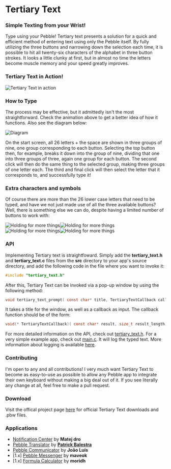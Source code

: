 # Tertiary Text

### Simple Texting from your Wrist!
Type using your Pebble! Tertiary text presents a solution for a quick and efficient method of entering text using only the Pebble itself. By fully utilizing the three buttons and narrowing down the selection each time, it is possible to hit all twenty-six characters of the alphabet in three button strokes. It looks a little clunky at first, but in almost no time the letters become muscle memory and your speed greatly improves.

### Tertiary Text in Action!
![Tertiary Text in action](https://raw.github.com/vgmoose/tertiary_text/master/docs/peb.gif)

### How to Type
The process may be effective, but it admittedly isn't the most straightforward. Check the animation above to get a better idea of how it functions. Also see the diagram below:

![Diagram](https://raw.github.com/vgmoose/tertiary_text/master/docs/diagram.png)

On the start screen, all 26 letters + the space are shown in three groups of nine, one group corresponding to each button. Selecting the top button then, for example, breaks it down into the group of nine, dividing that one into three groups of three, again one group for each button. The second click will then do the same thing to the selected group, making three groups of one letter each. The third and final click will then select the letter that it corresponds to, and successfully type it!

### Extra characters and symbols
Of course there are more than the 26 lower case letters that need to be typed, and have we not just made use of all the three available buttons? Well, there is something else we can do, despite having a limited number of buttons to work with:

![Holding for more things](https://raw.github.com/vgmoose/tertiary_text/master/docs/pebuse.png)![Holding for more things](https://raw.github.com/vgmoose/tertiary_text/master/docs/pebcaps.png)![Holding for more things](https://raw.github.com/vgmoose/tertiary_text/master/docs/peblow.png)![Holding for more things](https://raw.github.com/vgmoose/tertiary_text/master/docs/pebnum.png)

### API 
Implementing Tertiary text is straightfoward. Simply add the **tertiary_text.h** and **tertiary_text.c** files from the **src** directory to your app's source directory, and add the following code in the file where you want to invoke it:
```C
#include "tertiary_text.h"
```
After this, Tertiary Text can be invoked via a pop-up window by using the following method:
```C
void tertiary_text_prompt( const char* title, TertiaryTextCallback callback, void* extra );
```
It takes a title for the window, as well as a callback as input. The callback function should be of the form:
```C
void(* TertiaryTextCallback)( const char* result, size_t result_length, void* extra );
```

For more detailed information on the API, check out [tertiary_text.h](https://github.com/vgmoose/tertiary_text/blob/master/src/tertiary_text.h). For a very simple example app, check out [main.c](https://github.com/vgmoose/tertiary_text/blob/master/src/main.c). It will log the typed text. More information about logging is available [here](http://developer.getpebble.com/docs/c/group___logging.html).

### Contributing
I'm open to any and all contributions! I very much want Tertiary Text to
become as easy-to-use as possible to allow any Pebble app to integrate their
own keyboard without making a big deal out of it. If you see literally any
change at all, feel free to make a pull request.

### Download
Visit the offical project page [here](http://vgmoose.com/pebble/) for official Tertiary Text downloads and .pbw files.

### Applications
- [Notification Center](https://play.google.com/store/apps/details?id=com.matejdro.pebblenotificationcenter) by **Matej dro**
- [Pebble Translator](http://pblweb.com/appstore/532000f7237858d2500001b1/) by [**Patrick Balestra**](http://www.patrickbalestra.com/)
- [Pebble Communicator](https://play.google.com/store/apps/details?id=pt.joaopluis.communicator) by **João Luís**
- [1.x] [Pebble Messenger](http://forums.getpebble.com/discussion/7954/android-pebble-messenger-whatsapp-sms-quick-responses-typing) by **maveok**
- [1.x] [Formula Calculator](http://forums.getpebble.com/discussion/5285/watch-app-formula-calculator) by **moridh**


